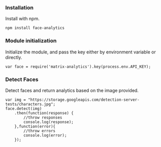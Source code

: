 ### Installation
Install with npm.
```
npm install face-analytics
```

### Module initialization
Initialize the module, and pass the key either by environment variable or directly.
```
var face = require('matrix-analytics').key(process.env.API_KEY);
```

### Detect Faces
Detect faces and return analytics based on the image provided.
```
var img = "https://storage.googleapis.com/detection-server-tests/characters.jpg";
face.detect(img)
	.then(function(response) {
		//throw responses
		console.log(response);
	},function(error){
		//throw errors
		console.log(error);
	});
```